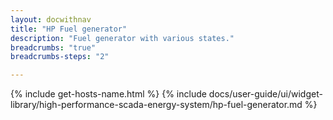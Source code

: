 ```yaml
---
layout: docwithnav
title: "HP Fuel generator"
description: "Fuel generator with various states."
breadcrumbs: "true"
breadcrumbs-steps: "2"

---
```

{% include get-hosts-name.html %}
{% include docs/user-guide/ui/widget-library/high-performance-scada-energy-system/hp-fuel-generator.md %}
